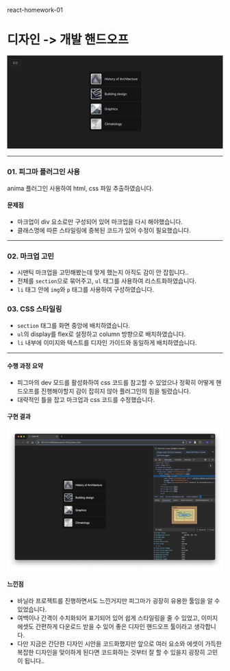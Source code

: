 react-homework-01

# 디자인 -> 개발 핸드오프

![실습이미지](./src/assets/readme/figma실습이미지.png)

---

### 01. 피그마 플러그인 사용

anima 플러그인 사용하여 html, css 파일 추출하였습니다.

#### 문제점

- 마크업이 div 요소로만 구성되어 있어 마크업을 다시 해야했습니다.
- 클래스명에 따른 스타일링에 중복된 코드가 있어 수정이 필요했습니다.

---

### 02. 마크업 고민

- 시맨틱 마크업을 고민해봤는데 맞게 했는지 아직도 감이 안 잡힙니다..
- 전체를 `section`으로 묶어주고, `ul` 태그를 사용하여 리스트화하였습니다.
- `li` 태그 안에 `img`와 `p` 태그를 사용하여 구성하였습니다.

### 03. CSS 스타일링

- `section` 태그를 화면 중앙에 배치하였습니다.
- `ul`의 display를 flex로 설정하고 column 방향으로 배치하였습니다.
- `li` 내부에 이미지와 텍스트를 디자인 가이드와 동일하게 배치하였습니다.

---

#### 수행 과정 요약

- 피그마의 dev 모드를 활성화하여 css 코드를 참고할 수 있었으나 정확히 어떻게 핸드오프를 진행해야할지 감이 잡히지 않아 플러그인의 힘을 빌렸습니다.
- 대략적인 틀을 잡고 마크업과 css 코드를 수정했습니다.

#### 구현 결과

![구현결과](./src/assets/readme/homework01-구현결과.png)

#### 느낀점

- 바닐라 프로젝트를 진행하면서도 느낀거지만 피그마가 굉장히 유용한 툴임을 알 수 있었습니다.
- 여백이나 간격이 수치화되어 표기되어 있어 쉽게 스타일링을 줄 수 있었고, 이미지 에셋도 간편하게 다운로드 받을 수 있어 좋은 디자인 핸드오프 툴이라고 생각합니다.
- 다만 지금은 간단한 디자인 시안을 코드화했지만 앞으로 여러 요소와 에셋이 가득한 복잡한 디자인을 맞이하게 된다면 코드화하는 것부터 잘 할 수 있을지 굉장히 고민이 됩니다..
